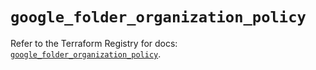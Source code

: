 # `google_folder_organization_policy`

Refer to the Terraform Registry for docs: [`google_folder_organization_policy`](https://registry.terraform.io/providers/hashicorp/google/6.36.0/docs/resources/folder_organization_policy).
